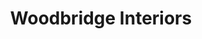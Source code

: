 ---
title: "Woodbridge Interiors"
url: /mission-viejo/woodbridge-interiors/
shop: interior decoration
---